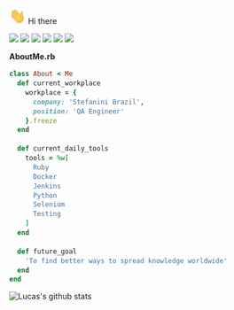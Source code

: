 <img src="https://raw.githubusercontent.com/ABSphreak/ABSphreak/master/gifs/Hi.gif" width="30px"> Hi there

[<img src="https://img.shields.io/badge/github-%2312100E.svg?&style=for-the-badge&logo=github&logoColor=white" />](https://github.com/lflucasferreira)
[<img src="https://img.shields.io/badge/gitlab-%2312100E.svg?&style=for-the-badge&logo=gitlab&logoColor=white" />](https://gitlab.com/lflucasferreira)
[<img src="https://img.shields.io/badge/dev.to-%2312100E.svg?&style=for-the-badge&logo=dev.to&logoColor=white" />](https://dev.to/lflucasferreira)
[<img src="https://img.shields.io/badge/stackoverflow-%4CA143.svg?&style=for-the-badge&logo=stackoverflow&logoColor=white" />](https://stackoverflow.com/users/13920529)
[<img src="https://img.shields.io/badge/linkedin-%230077B5.svg?&style=for-the-badge&logo=linkedin&logoColor=white" />](https://linkedin.com/in/lflucasferreira)
[<img src="https://img.shields.io/badge/medium-%03a57a.svg?&style=for-the-badge&logo=medium&logoColor=white" />](https://medium.com/@lflucasferreira)


**AboutMe.rb**
```ruby
class About < Me
  def current_workplace
    workplace = {
      company: 'Stefanini Brazil',
      position: 'QA Engineer'
    }.freeze
  end
  
  def current_daily_tools
    tools = %w[
      Ruby
      Docker
      Jenkins
      Python
      Selenium
      Testing
    ]
  end
  
  def future_goal
    'To find better ways to spread knowledge worldwide'
  end
end
```




![Lucas's github stats](https://github-readme-stats.vercel.app/api?username=lflucasferreira&show_icons=true&hide=["stars","prs"])
